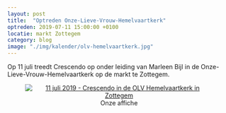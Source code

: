 ```yaml
---
layout: post
title:  "Optreden Onze-Lieve-Vrouw-Hemelvaartkerk"
optreden: 2019-07-11 15:00:00 +0100
locatie: markt Zottegem
category: blog
image: "./img/kalender/olv-hemelvaartkerk.jpg"
---
```


Op 11 juli treedt Crescendo op onder leiding van Marleen Bijl in de Onze-Lieve-Vrouw-Hemelvaartkerk
op de markt te Zottegem.

<div class="gallery">
<center>
<figure>
  <a href="{{ site.baseurl }}/img/kalender/olv-hemelvaartkerk.jpg" data-lity>
    <img src="{{ site.baseurl }}/img/kalender/olv-hemelvaartkerk.jpg" alt="11 juli 2019 - Crescendo in de OLV Hemelvaartkerk in Zottegem" />
  </a>
  <figcaption>Onze affiche</figcaption>
</figure>
</center>
</div>
 








